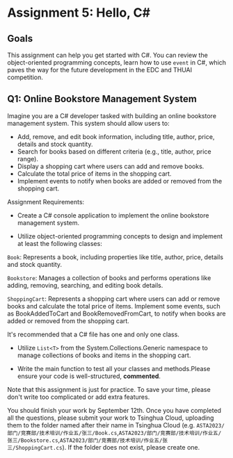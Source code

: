 # Assignment 5: Hello, C#

## Goals

This assignment can help you get started with C#. You can review the object-oriented programming concepts, learn how to use `event` in C#, which paves the way for the future development in the EDC and THUAI competition.


## Q1: Online Bookstore Management System


Imagine you are a C# developer tasked with building an online bookstore management system. This system should allow users to:

- Add, remove, and edit book information, including title, author, price, details and stock quantity.
- Search for books based on different criteria (e.g., title, author, price range).
- Display a shopping cart where users can add and remove books.
- Calculate the total price of items in the shopping cart.
- Implement events to notify when books are added or removed from the shopping cart.

Assignment Requirements:

- Create a C# console application to implement the online bookstore management system.

- Utilize object-oriented programming concepts to design and implement at least the following classes:

`Book`: Represents a book, including properties like title, author, price, details and stock quantity.

`Bookstore`: Manages a collection of books and performs operations like adding, removing, searching, and editing book details.

`ShoppingCart`: Represents a shopping cart where users can add or remove books and calculate the total price of items. Implement some events, such as BookAddedToCart and BookRemovedFromCart, to notify when books are added or removed from the shopping cart. 

It's recommended that a C# file has one and only one class.

- Utilize `List<T>` from the System.Collections.Generic namespace to manage collections of books and items in the shopping cart.

- Write the main function to test all your classes and methods.Please ensure your code is well-structured, **commented**.


Note that this assignment is just for practice. To save your time, please don't write too complicated or add extra features. 

You should finish your work by September 12th. Once you have completed all the questions, please submit your work to Tsinghua Cloud, uploading them to the folder named after their name in Tsinghua Cloud (e.g. `ASTA2023/部门/竞赛部/技术培训/作业五/张三/Book.cs`,`ASTA2023/部门/竞赛部/技术培训/作业五/张三/Bookstore.cs`,`ASTA2023/部门/竞赛部/技术培训/作业五/张三/ShoppingCart.cs`). If the folder does not exist, please create one.